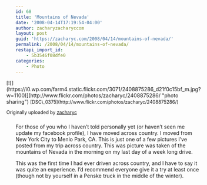 ```yaml
---
id: 68
title: 'Mountains of Nevada'
date: '2008-04-14T17:19:54-04:00'
author: zacharyzacharyccom
layout: post
guid: 'https://zacharyc.com/2008/04/14/mountains-of-nevada/'
permalink: /2008/04/14/mountains-of-nevada/
restapi_import_id:
    - 5b3546f08dfe0
categories:
    - Photo
---
```


<div style="float:right;margin-left:10px;margin-bottom:10px;"> [![](https://i0.wp.com/farm4.static.flickr.com/3071/2408875286_d21f0c15bf_m.jpg?w=1100)](http://www.flickr.com/photos/zacharyc/2408875286/ "photo sharing")  
   
 <span style="font-size:.9em;margin-top:0;">  
 [DSC\_0375](http://www.flickr.com/photos/zacharyc/2408875286/)  
   
 Originally uploaded by [zacharyc](http://www.flickr.com/people/zacharyc/)  
 </span></div>For those of you who I haven’t told personally yet (or haven’t seen me update my facebook profile), I have moved across country. I moved from New York City to Menlo Park, CA. This is just one of a few pictures I’ve posted from my trip across country. This was picture was taken of the mountains of Nevada in the morning on my last day of a week long drive.

This was the first time I had ever driven across country, and I have to say it was quite an experience. I’d recommend everyone give it a try at least once (though not by yourself in a Penske truck in the middle of the winter).